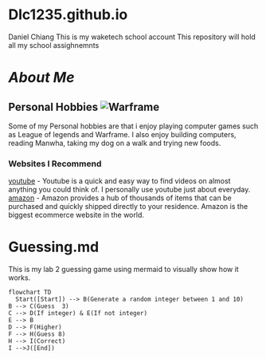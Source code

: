 # Dlc1235.github.io 
Daniel Chiang
This is my waketech school account
This repository will hold all my school assighnemnts

# _About Me_
## **Personal Hobbies** ![Warframe](https://encrypted-tbn0.gstatic.com/images?q=tbn:ANd9GcR7LfSTWT3dxgLDjf4MA15bgnTQfMxI02Ysxg&s)
Some of my Personal hobbies are that i enjoy playing computer games such as League of legends and Warframe.
I also enjoy building computers, reading Manwha, taking my dog on a walk and trying new foods.



### **Websites I Recommend**
[youtube](www.youtube.com) - Youtube is a quick and easy way to find videos on almost anything you could think of. I personally use youtube just about everyday.
 [amazon](www.amazon.com) - Amazon provides a hub of thousands of items that can be purchased and quickly shipped directly to your residence. Amazon is the biggest ecommerce website in the world.


# **Guessing.md**
This is my lab 2 guessing game using mermaid to visually show how it works.
```mermaid
flowchart TD
  Start([Start]) --> B(Generate a random integer between 1 and 10)
B --> C(Guess  3)
C --> D(If integer) & E(If not integer)
E --> B
D --> F(Higher)
F --> H(Guess 8)
H --> I(Correct)
I -->J([End])
```
